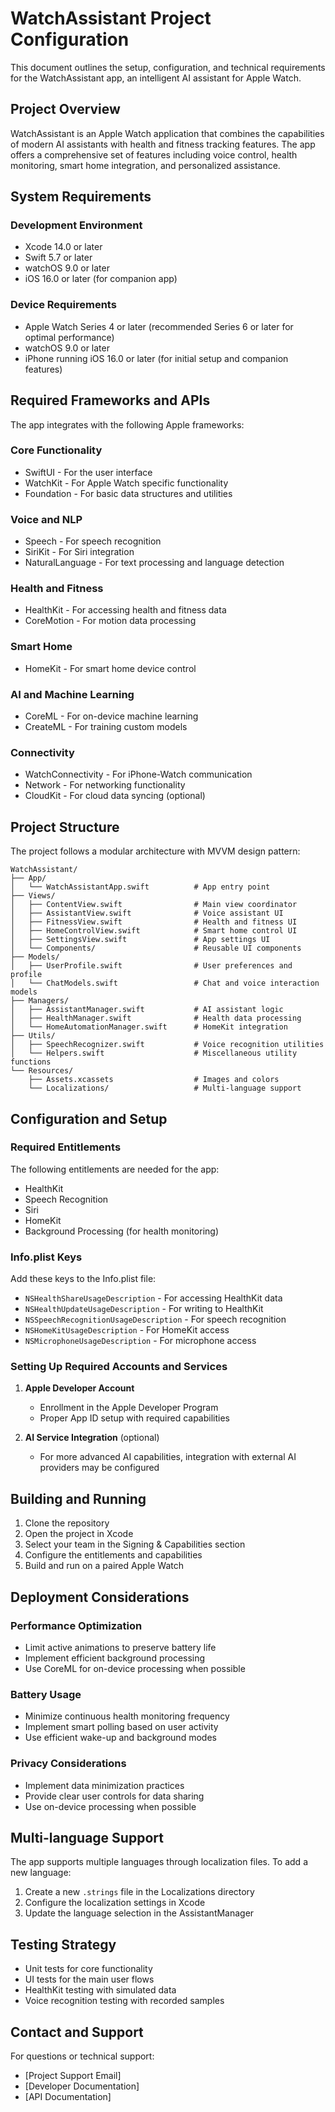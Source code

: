 # WatchAssistant Project Configuration

This document outlines the setup, configuration, and technical requirements for the WatchAssistant app, an intelligent AI assistant for Apple Watch.

## Project Overview

WatchAssistant is an Apple Watch application that combines the capabilities of modern AI assistants with health and fitness tracking features. The app offers a comprehensive set of features including voice control, health monitoring, smart home integration, and personalized assistance.

## System Requirements

### Development Environment
- Xcode 14.0 or later
- Swift 5.7 or later
- watchOS 9.0 or later
- iOS 16.0 or later (for companion app)

### Device Requirements
- Apple Watch Series 4 or later (recommended Series 6 or later for optimal performance)
- watchOS 9.0 or later
- iPhone running iOS 16.0 or later (for initial setup and companion features)

## Required Frameworks and APIs

The app integrates with the following Apple frameworks:

### Core Functionality
- SwiftUI - For the user interface
- WatchKit - For Apple Watch specific functionality
- Foundation - For basic data structures and utilities

### Voice and NLP
- Speech - For speech recognition
- SiriKit - For Siri integration
- NaturalLanguage - For text processing and language detection

### Health and Fitness
- HealthKit - For accessing health and fitness data
- CoreMotion - For motion data processing

### Smart Home
- HomeKit - For smart home device control

### AI and Machine Learning
- CoreML - For on-device machine learning
- CreateML - For training custom models

### Connectivity
- WatchConnectivity - For iPhone-Watch communication
- Network - For networking functionality
- CloudKit - For cloud data syncing (optional)

## Project Structure

The project follows a modular architecture with MVVM design pattern:

```
WatchAssistant/
├── App/
│   └── WatchAssistantApp.swift          # App entry point
├── Views/
│   ├── ContentView.swift                # Main view coordinator
│   ├── AssistantView.swift              # Voice assistant UI
│   ├── FitnessView.swift                # Health and fitness UI
│   ├── HomeControlView.swift            # Smart home control UI
│   ├── SettingsView.swift               # App settings UI
│   └── Components/                      # Reusable UI components
├── Models/
│   ├── UserProfile.swift                # User preferences and profile
│   └── ChatModels.swift                 # Chat and voice interaction models
├── Managers/
│   ├── AssistantManager.swift           # AI assistant logic
│   ├── HealthManager.swift              # Health data processing
│   └── HomeAutomationManager.swift      # HomeKit integration
├── Utils/
│   ├── SpeechRecognizer.swift           # Voice recognition utilities
│   └── Helpers.swift                    # Miscellaneous utility functions
└── Resources/
    ├── Assets.xcassets                  # Images and colors
    └── Localizations/                   # Multi-language support
```

## Configuration and Setup

### Required Entitlements

The following entitlements are needed for the app:

- HealthKit
- Speech Recognition
- Siri
- HomeKit
- Background Processing (for health monitoring)

### Info.plist Keys

Add these keys to the Info.plist file:

- `NSHealthShareUsageDescription` - For accessing HealthKit data
- `NSHealthUpdateUsageDescription` - For writing to HealthKit
- `NSSpeechRecognitionUsageDescription` - For speech recognition
- `NSHomeKitUsageDescription` - For HomeKit access
- `NSMicrophoneUsageDescription` - For microphone access

### Setting Up Required Accounts and Services

1. **Apple Developer Account**
   - Enrollment in the Apple Developer Program
   - Proper App ID setup with required capabilities

2. **AI Service Integration** (optional)
   - For more advanced AI capabilities, integration with external AI providers may be configured

## Building and Running

1. Clone the repository
2. Open the project in Xcode
3. Select your team in the Signing & Capabilities section
4. Configure the entitlements and capabilities
5. Build and run on a paired Apple Watch

## Deployment Considerations

### Performance Optimization

- Limit active animations to preserve battery life
- Implement efficient background processing
- Use CoreML for on-device processing when possible

### Battery Usage

- Minimize continuous health monitoring frequency
- Implement smart polling based on user activity
- Use efficient wake-up and background modes

### Privacy Considerations

- Implement data minimization practices
- Provide clear user controls for data sharing
- Use on-device processing when possible

## Multi-language Support

The app supports multiple languages through localization files. To add a new language:

1. Create a new `.strings` file in the Localizations directory
2. Configure the localization settings in Xcode
3. Update the language selection in the AssistantManager

## Testing Strategy

- Unit tests for core functionality
- UI tests for the main user flows
- HealthKit testing with simulated data
- Voice recognition testing with recorded samples

## Contact and Support

For questions or technical support:
- [Project Support Email]
- [Developer Documentation]
- [API Documentation]
